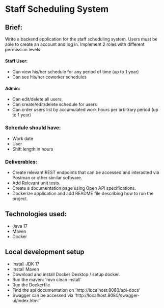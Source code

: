 # Staff Scheduling System

## Brief: 
Write a backend application for the staff scheduling system.
Users must be able to create an account and log in. Implement 2 roles with different
permission levels:

#### Staff User:
* Can view his/her schedule for any period of time (up to 1 year)
* Can see his/her coworker schedules

#### Admin:
* Can edit/delete all users,
* Can create/edit/delete schedule for users
* Can order users list by accumulated work hours per arbitrary period (up to 1 year)

### Schedule should have:
* Work date
* User
* Shift length in hours

### Deliverables:
* Create relevant REST endpoints that can be accessed and interacted via Postman or
other similar software.
* Add Relevant unit tests.
* Create a documentation page using Open API specifications.
* Dockerize application and add README file describing how to run the project.

## Technologies used:
* Java 17
* Maven
* Docker

## Local development setup
* Install JDK 17
* Install Maven
* Download and install Docker Desktop / setup docker.
* Run the maven: 'mvn clean install'
* Run the Dockerfile 
* Find the api documentation on 'http://localhost:8080/api-docs'
* Swagger can be accessed via 'http://localhost:8080/swagger-ui/index.html'

